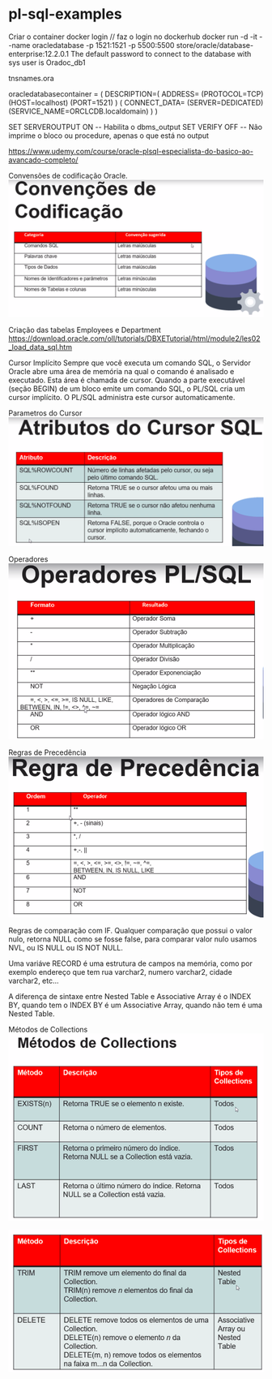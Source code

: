 # pl-sql-examples

Criar o container
docker login // faz o login no dockerhub
docker run -d -it --name oracledatabase -p 1521:1521 -p 5500:5500 store/oracle/database-enterprise:12.2.0.1
The default password to connect to the database with sys user is Oradoc_db1


tnsnames.ora

oracledatabasecontainer =
    (
        DESCRIPTION=(
            ADDRESS=
                (PROTOCOL=TCP)
                (HOST=localhost)
                (PORT=1521)
        )
        (
            CONNECT_DATA=
                (SERVER=DEDICATED)
                (SERVICE_NAME=ORCLCDB.localdomain)
        )
    )

SET SERVEROUTPUT ON -- Habilita o dbms_output
SET VERIFY OFF -- Não imprime o bloco ou procedure, apenas o que está no output


https://www.udemy.com/course/oracle-plsql-especialista-do-basico-ao-avancado-completo/

Convensões de codificação Oracle.
![](/img/ConvensoesDeCodificacaoOracle.png)


Criação das tabelas Employees e Department
https://download.oracle.com/oll/tutorials/DBXETutorial/html/module2/les02_load_data_sql.htm 


Cursor Implícito
Sempre que você executa um comando SQL, o Servidor Oracle abre uma área de memória na qual o comando é analisado e executado. Esta área é chamada de cursor.
Quando a parte executável (seção BEGIN) de um bloco emite um comando SQL, o PL/SQL cria um cursor implícito. O PL/SQL administra este cursor automaticamente.

Parametros do Cursor
![](/img/AtributosDoCursor.png)

Operadores
![](/img/Operadores.png)

Regras de Precedência
![](/img/RegraDePrecedencia.png)

Regras de comparação com IF.
Qualquer comparação que possui o valor nulo, retorna NULL como se fosse false, para comparar valor nulo usamos NVL, ou IS NULL ou IS NOT NULL.

Uma variáve RECORD é uma estrutura de campos na memória, como por exemplo endereço que tem rua varchar2, numero varchar2, cidade varchar2, etc...

A diferença de sintaxe entre Nested Table e Associative Array é o INDEX BY, quando tem o INDEX BY é um Associative Array, quando não tem é uma Nested Table.

Métodos de Collections
![](/img/MetodosDeCollections.png)

![](/img/MetodosDeCollections2.png)